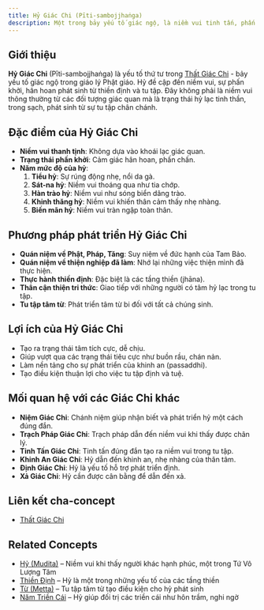 ```yaml
---
title: Hỷ Giác Chi (Pīti-sambojjhaṅga)
description: Một trong bảy yếu tố giác ngộ, là niềm vui tinh tấn, phấn khởi trong quá trình tu tập.
---
```


## Giới thiệu

**Hỷ Giác Chi** (Pīti-sambojjhaṅga) là yếu tố thứ tư trong [Thất Giác Chi](/content/that-giac-chi/) - bảy yếu tố giác ngộ trong giáo lý Phật giáo. Hỷ đề cập đến niềm vui, sự phấn khởi, hân hoan phát sinh từ thiền định và tu tập. Đây không phải là niềm vui thông thường từ các đối tượng giác quan mà là trạng thái hỷ lạc tinh thần, trong sạch, phát sinh từ sự tu tập chân chánh.

## Đặc điểm của Hỷ Giác Chi

- **Niềm vui thanh tịnh**: Không dựa vào khoái lạc giác quan.
- **Trạng thái phấn khởi**: Cảm giác hân hoan, phấn chấn.
- **Năm mức độ của hỷ**:
  1. **Tiểu hỷ**: Sự rúng động nhẹ, nổi da gà.
  2. **Sát-na hỷ**: Niềm vui thoáng qua như tia chớp.
  3. **Hàn trào hỷ**: Niềm vui như sóng biển dâng trào.
  4. **Khinh thăng hỷ**: Niềm vui khiến thân cảm thấy nhẹ nhàng.
  5. **Biến mãn hỷ**: Niềm vui tràn ngập toàn thân.

## Phương pháp phát triển Hỷ Giác Chi

- **Quán niệm về Phật, Pháp, Tăng**: Suy niệm về đức hạnh của Tam Bảo.
- **Quán niệm về thiện nghiệp đã làm**: Nhớ lại những việc thiện mình đã thực hiện.
- **Thực hành thiền định**: Đặc biệt là các tầng thiền (jhāna).
- **Thân cận thiện tri thức**: Giao tiếp với những người có tâm hỷ lạc trong tu tập.
- **Tu tập tâm từ**: Phát triển tâm từ bi đối với tất cả chúng sinh.

## Lợi ích của Hỷ Giác Chi

- Tạo ra trạng thái tâm tích cực, dễ chịu.
- Giúp vượt qua các trạng thái tiêu cực như buồn rầu, chán nản.
- Làm nền tảng cho sự phát triển của khinh an (passaddhi).
- Tạo điều kiện thuận lợi cho việc tu tập định và tuệ.

## Mối quan hệ với các Giác Chi khác

- **Niệm Giác Chi**: Chánh niệm giúp nhận biết và phát triển hỷ một cách đúng đắn.
- **Trạch Pháp Giác Chi**: Trạch pháp dẫn đến niềm vui khi thấy được chân lý.
- **Tinh Tấn Giác Chi**: Tinh tấn đúng đắn tạo ra niềm vui trong tu tập.
- **Khinh An Giác Chi**: Hỷ dẫn đến khinh an, nhẹ nhàng của thân tâm.
- **Định Giác Chi**: Hỷ là yếu tố hỗ trợ phát triển định.
- **Xả Giác Chi**: Hỷ cần được cân bằng để dẫn đến xả.

## Liên kết cha-concept

- [Thất Giác Chi](/content/that-giac-chi/)

## Related Concepts

- [Hỷ (Mudita)](/content/hy-mudita/) – Niềm vui khi thấy người khác hạnh phúc, một trong Tứ Vô Lượng Tâm
- [Thiền Định](/content/dinh-hoc/) – Hỷ là một trong những yếu tố của các tầng thiền
- [Từ (Metta)](/content/tu/) – Tu tập tâm từ tạo điều kiện cho hỷ phát sinh
- [Năm Triền Cái](/content/nam-trien-cai/) – Hỷ giúp đối trị các triền cái như hôn trầm, nghi ngờ 